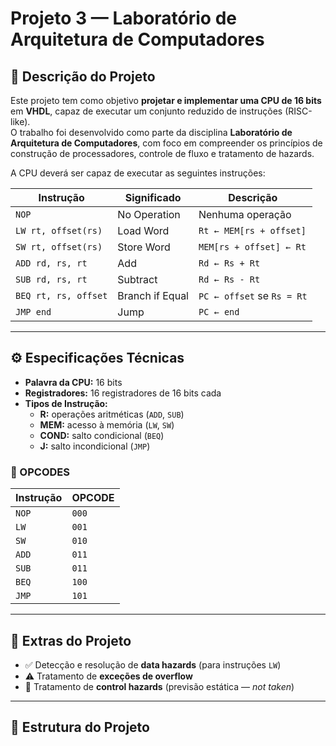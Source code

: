 # Projeto 3 — Laboratório de Arquitetura de Computadores

## 📘 Descrição do Projeto
Este projeto tem como objetivo **projetar e implementar uma CPU de 16 bits** em **VHDL**, capaz de executar um conjunto reduzido de instruções (RISC-like).  
O trabalho foi desenvolvido como parte da disciplina **Laboratório de Arquitetura de Computadores**, com foco em compreender os princípios de construção de processadores, controle de fluxo e tratamento de hazards.

A CPU deverá ser capaz de executar as seguintes instruções:

| Instrução | Significado | Descrição |
|------------|--------------|-----------|
| `NOP` | No Operation | Nenhuma operação |
| `LW rt, offset(rs)` | Load Word | `Rt ← MEM[rs + offset]` |
| `SW rt, offset(rs)` | Store Word | `MEM[rs + offset] ← Rt` |
| `ADD rd, rs, rt` | Add | `Rd ← Rs + Rt` |
| `SUB rd, rs, rt` | Subtract | `Rd ← Rs - Rt` |
| `BEQ rt, rs, offset` | Branch if Equal | `PC ← offset` se `Rs = Rt` |
| `JMP end` | Jump | `PC ← end` |

---

## ⚙️ Especificações Técnicas
- **Palavra da CPU:** 16 bits  
- **Registradores:** 16 registradores de 16 bits cada  
- **Tipos de Instrução:**
  - **R:** operações aritméticas (`ADD`, `SUB`)
  - **MEM:** acesso à memória (`LW`, `SW`)
  - **COND:** salto condicional (`BEQ`)
  - **J:** salto incondicional (`JMP`)

### 🧩 OPCODES
| Instrução | OPCODE |
|------------|--------|
| `NOP` | `000` |
| `LW` | `001` |
| `SW` | `010` |
| `ADD` | `011` |
| `SUB` | `011` |
| `BEQ` | `100` |
| `JMP` | `101` |

---

## 🧮 Extras do Projeto
- ✅ Detecção e resolução de **data hazards** (para instruções `LW`)  
- ⚠️ Tratamento de **exceções de overflow**  
- 🔁 Tratamento de **control hazards** (previsão estática — *not taken*)  

---

## 🧱 Estrutura do Projeto
